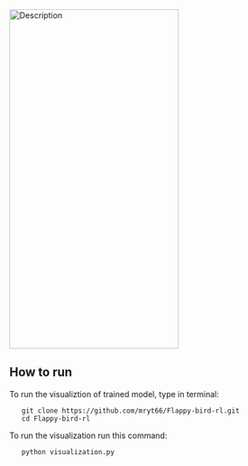 <img src="https://github.com/user-attachments/assets/30f2586f-20d2-447a-af4f-152f9f63f448" alt="Description" width="300" height="600">

## How to run
To run the visualiztion of trained model, type in terminal:
```
   git clone https://github.com/mryt66/Flappy-bird-rl.git
   cd Flappy-bird-rl
```
To run the visualization run this command:
```
   python visualization.py
```
